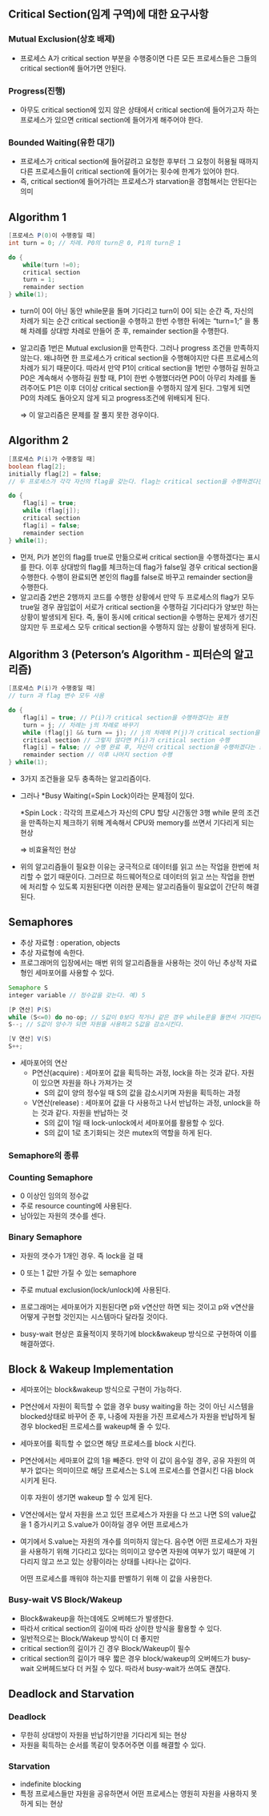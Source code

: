 ## Critical Section(임계 구역)에 대한 요구사항

### Mutual Exclusion(상호 배제)

- 프로세스 A가 critical section 부분을 수행중이면 다른 모든 프로세스들은 그들의 critical section에 들어가면 안된다.

### Progress(진행)

- 아무도 critical section에 있지 않은 상태에서 critical section에 들어가고자 하는 프로세스가 있으면 critical section에 들어가게 해주어야 한다.

### Bounded Waiting(유한 대기)

- 프로세스가 critical section에 들어갈려고 요청한 후부터 그 요청이 허용될 때까지 다른 프로세스들이 critical section에 들어가는 횟수에 한계가 있어야 한다.
- 즉, critical section에 들어가려는 프로세스가 starvation을 경험해서는 안된다는 의미

## Algorithm 1

```java
[프로세스 P(0)이 수행중일 때]
int turn = 0; // 차례. P0의 turn은 0, P1의 turn은 1

do {
	while(turn !=0);
	critical section
	turn = 1;
	remainder section
} while(1);
```

- turn이 0이 아닌 동안 while문을 돌며 기다리고 turn이 0이 되는 순간 즉, 자신의 차례가 되는 순간 critical section을 수행하고 한번 수행한 뒤에는 “turn=1;” 을 통해 차례를 상대방 차례로 만들어 준 후, remainder section을 수행한다.
- 알고리즘 1번은 Mutual exclusion을 만족한다. 그러나 progress 조건을 만족하지 않는다. 왜냐하면 한 프로세스가 critical section을 수행해야지만 다른 프로세스의 차례가 되기 때문이다. 따라서 만약 P1이 critical section을 1번만 수행하길 원하고 P0은 계속해서 수행하길 원할 때, P1이 한번 수행했더라면 P0이 아무리 차례를 돌려주어도 P1은 이후 더이상 critical section을 수행하지 않게 된다. 그렇게 되면 P0의 차례도 돌아오지 않게 되고 progress조건에 위배되게 된다.
    
    ⇒ 이 알고리즘은 문제를 잘 풀지 못한 경우이다.
    

## Algorithm 2

```java
[프로세스 P(i)가 수행중일 때]
boolean flag[2];
initially flag[2] = false;
// 두 프로세스가 각각 자신의 flag을 갖는다. flag는 critical section을 수행하겠다는 표시이다.

do {
	flag[i] = true;
	while (flag[j]);
	critical section
	flag[i] = false;
	remainder section
} while(1);
```

- 먼저, Pi가 본인의 flag를 true로 만듦으로써 critical section을 수행하겠다는 표시를 한다. 이후 상대방의 flag를 체크하는데 flag가 false일 경우 critical section을 수행한다. 수행이 완료되면 본인의 flag를 false로 바꾸고 remainder section을 수행한다.
- 알고리즘 2번은 2행까지 코드를 수행한 상황에서 만약 두 프로세스의 flag가 모두 true일 경우 끊임없이 서로가 critical section을 수행하길 기다리다가 양보만 하는 상황이 발생되게 된다. 즉, 둘이 동시에 critical section을 수행하는 문제가 생기진 않지만 두 프로세스 모두 critical section을 수행하지 않는 상황이 발생하게 된다.

## Algorithm 3 (Peterson’s Algorithm - 피터슨의 알고리즘)

```java
[프로세스 P(i)가 수행중일 때]
// turn 과 flag 변수 모두 사용

do {
	flag[i] = true; // P(i)가 critical section을 수행하겠다는 표현
	turn = j; // 차례는 j의 차례로 바꾸기
	while (flag[j] && turn == j); // j의 차례에 P(j)가 critical section을 수행하겠다고 표현했다면, P(i)는 while문 수행
	critical section // 그렇지 않다면 P(i)가 critical section 수행 
	flag[i] = false; // 수행 완료 후, 자신이 critical section을 수행하겠다는 표식을 false로 바꾸기
	remainder section // 이후 나머지 section 수행
} while(1);
```

- 3가지 조건들을 모두 충족하는 알고리즘이다.
- 그러나 *Busy Waiting(=Spin Lock)이라는 문제점이 있다.
    
    *Spin Lock : 각각의 프로세스가 자신의 CPU 할당 시간동안 3행 while 문의 조건을 만족하는지 체크하기 위해 계속해서 CPU와 memory를 쓰면서 기다리게 되는 현상
    
    ⇒ 비효율적인 현상
    

- 위의 알고리즘들이 필요한 이유는 궁극적으로 데이터를 읽고 쓰는 작업을 한번에 처리할 수 없기 때문이다. 그러므로 하드웨어적으로 데이터의 읽고 쓰는 작업을 한번에 처리할 수 있도록 지원된다면 이러한 문제는 알고리즘들이 필요없이 간단히 해결된다.


## Semaphores

- 추상 자료형 : operation, objects
- 추상 자료형에 속한다.
- 프로그래머의 입장에서는 매번 위의 알고리즘들을 사용하는 것이 아닌 추상적 자료형인 세마포어를 사용할 수 있다.

```java
Semaphore S
integer variable // 정수값을 갖는다. 예) 5

[P 연산] P(S)
while (S<=0) do no-op; // S값이 0보다 작거나 같은 경우 while문을 돌면서 기다린다.
S--; // S값이 양수가 되면 자원을 사용하고 S값을 감소시킨다.

[V 연산] V(S)
S++;
```

- 세마포어의 연산
    - P연산(acquire) : 세마포어 값을 획득하는 과정, lock을 하는 것과 같다. 자원이 있으면 자원을 하나 가져가는 것
        - S의 값이 양의 정수일 때 S의 값을 감소시키며 자원을 획득하는 과정
    - V연산(release) : 세마포어 값을 다 사용하고 나서 반납하는 과정, unlock을 하는 것과 같다. 자원을 반납하는 것
        - S의 값이 1일 때 lock-unlock에서 세마포어를 활용할 수 있다.
        - S의 값이 1로 초기화되는 것은 mutex의 역할을 하게 된다.

### Semaphore의 종류

### Counting Semaphore

- 0 이상인 임의의 정수값
- 주로 resource counting에 사용된다.
- 남아있는 자원의 갯수를 센다.

### Binary Semaphore

- 자원의 갯수가 1개인 경우. 즉 lock을 걸 때
- 0 또는 1 값만 가질 수 있는 semaphore
- 주로 mutual exclusion(lock/unlock)에 사용된다.


- 프로그래머는 세마포어가 지원된다면 p와 v연산만 하면 되는 것이고 p와 v연산을 어떻게 구현할 것인지는 시스템마다 달라질 것이다.
- busy-wait 현상은 효율적이지 못하기에 block&wakeup 방식으로 구현하여 이를 해결하였다.

## Block & Wakeup Implementation

- 세마포어는 block&wakeup 방식으로 구현이 가능하다.


- P연산에서 자원이 획득할 수 없을 경우 busy waiting을 하는 것이 아닌 시스템을 blocked상태로 바꾸어 준 후, 나중에 자원을 가진 프로세스가 자원을 반납하게 될 경우 blocked된 프로세스를 wakeup해 줄 수 있다.
- 세마포어를 획득할 수 없으면 해당 프로세스를 block 시킨다.


- P연산에서는 세마포어 값의 1을 빼준다. 만약 이 값이 음수일 경우, 공유 자원의 여부가 없다는 의미이므로 해당 프로세스는 S.L에 프로세스를 연결시킨 다음 block 시키게 된다.
    
    이후 자원이 생기면 wakeup 할 수 있게 된다.
    
- V연산에서는 앞서 자원을 쓰고 있던 프로세스가 자원을 다 쓰고 나면 S의 value값을 1 증가시키고 S.value가 0이하일 경우 어떤 프로세스가
- 여기에서 S.value는 자원의 개수를 의미하지 않는다. 음수면 어떤 프로세스가 자원을 사용하기 위해 기다리고 있다는 의미이고 양수면 자원에 여부가 있기 때문에 기다리지 않고 쓰고 있는 상황이라는 상태를 나타나는 값이다.
    
    어떤 프로세스를 깨워야 하는지를 판별하기 위해 이 값을 사용한다.
    

### Busy-wait VS Block/Wakeup

- Block&wakeup을 하는데에도 오버헤드가 발생한다.
- 따라서 critical section의 길이에 따라 상이한 방식을 활용할 수 있다.
- 일반적으로는 Block/Wakeup 방식이 더 좋지만
- critical section의 길이가 긴 경우 Block/Wakeup이 필수
- critical section의 길이가 매우 짧은 경우 block/wakeup의 오버헤드가 busy-wait 오버헤드보다 더 커질 수 있다. 따라서 busy-wait가 쓰여도 괜찮다.

## Deadlock and Starvation

### Deadlock

- 무한히 상대방이 자원을 반납하기만을 기다리게 되는 현상
- 자원을 획득하는 순서를 똑같이 맞추어주면 이를 해결할 수 있다.

### Starvation

- indefinite blocking
- 특정 프로세스들만 자원을 공유하면서 어떤 프로세스는 영원히 자원을 사용하지 못하게 되는 현상
